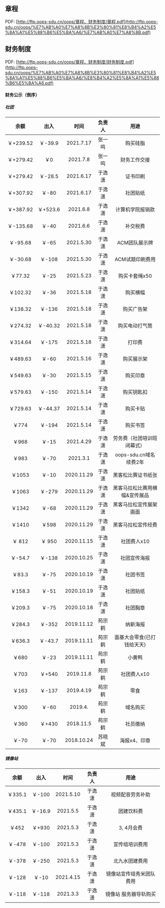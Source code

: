## 章程

PDF: [http://ftp.oops-sdu.cn/oops/章程、财务制度/章程.pdf](http://ftp.oops-sdu.cn/oops/%E7%AB%A0%E7%A8%8B%E3%80%81%E8%B4%A2%E5%8A%A1%E5%88%B6%E5%BA%A6/%E7%AB%A0%E7%A8%8B.pdf)

## 财务制度

PDF: [http://ftp.oops-sdu.cn/oops/章程、财务制度/财务制度.pdf](http://ftp.oops-sdu.cn/oops/%E7%AB%A0%E7%A8%8B%E3%80%81%E8%B4%A2%E5%8A%A1%E5%88%B6%E5%BA%A6/%E8%B4%A2%E5%8A%A1%E5%88%B6%E5%BA%A6.pdf)

#### 财务公示（倒序）

##### 社团

|余额 |出入 |时间 |负责人 |用途  |
|:---:|:---:|:---:|:---:|:---:|
|￥+239.52 |￥-39.9 |2021.7.17 |张一鸣 |购买硅脂 |
|￥+279.42 |￥0 |2021.7.8 |张一鸣 |财务工作交接 |
|￥+279.42 |￥-28.5 |2021.6.17 |于逸潇 |证书印刷 |
|￥+307.92 |￥-80 |2021.6.17 |于逸潇 |社团贴纸 |
|￥+387.92|￥+523.6|2021.6.8|于逸潇|计算机学院报销款|
|￥-135.68|￥-40|2021.6.6|于逸潇|补交税费|
|￥-95.68|￥-65|2021.5.30|于逸潇|ACM团队展示牌|
|￥-30.68|￥-108|2021.5.30|于逸潇|ACM试题印刷费用|
|￥77.32|￥-25|2021.5.23|于逸潇|购买卡套绳x50|
|￥102.32|￥-36|2021.5.18|于逸潇|购买横幅|
|￥138.32|￥-136|2021.5.18|于逸潇|购买广告架|
|￥274.32|￥-40.32|2021.5.18|于逸潇|购买电动打气筒|
|￥314.64|￥-175|2021.5.18|于逸潇|打印费|
|￥489.63|￥-60|2021.5.16|于逸潇|购买展示架|
|￥549.63|￥-30|2021.5.15|于逸潇|购买印章|
|￥579.63|￥-150|2021.5.14|于逸潇|购买钥匙扣|
|￥729.63|￥-44.37|2021.5.14|于逸潇|购买卡贴|
|￥774|￥-194|2021.5.14|于逸潇|购买书签|
|￥968|￥-15|2021.4.29|于逸潇|劳务费（社团培训班闭幕式）|
|￥983|￥-70|2021.3.1|于逸潇|oops-sdu.cn域名续费2年|
|￥1053|￥-10|2020.11.29|于逸潇|黑客松比赛证书纸张|
|￥1063|￥-279|2020.11.29|于逸潇|黑客马拉松比赛用横幅&宣传展品|
|￥1342|￥-68|2020.11.29|于逸潇|黑客马拉松宣传展架画面|
|￥1410|￥598|2020.11.29|于逸潇|黑客马拉松宣传经费|
|￥ 812|￥ 950|2020.11.15|于逸潇|社团费人x10|
|￥-54.7|￥-138|2020.10.25|于逸潇|社团宣传海报|
|￥83.3|￥-75|2020.10.19|于逸潇|社团书签|
|￥158.3|￥-51|2020.10.19|于逸潇|社团贴纸|
|￥209.3|￥-75|2020.10.18|于逸潇|社团胸章|
|￥284.3|￥-352|2019.11.12|苑宗鹤|纳新海报|
|￥636.3|￥-43.7|2019.11.11|苑宗鹤|面基大会零食(已打钱给天天)|
|￥680|￥-23|2019.11.11|苑宗鹤|小黄鸭|
|￥703|￥+540|2019.11.8|苑宗鹤|社团费人x10|
|￥163|￥-137|2019.4.19|苑宗鹤|零食|
|￥300|￥-60|2019.4.|苑宗鹤|域名购买|
|￥360|￥+430|2018.11.5|苑宗鹤|社员缴纳|
|￥-70|￥-70|2018.10.24|苏晓斌|海报x4、印章|



##### 镜像站

|余额 |出入 |时间 |负责人 |用途  |
|:---:|:---:|:---:|:---:|:---:|
|￥335.1|￥-100|2021.5.10|于逸潇|视频配音劳务补助|
|￥435.1|￥-16.9|2021.5.5|于逸潇|团建饮料费|
|￥452|￥+930|2021.5.3|于逸潇|3, 4月会费|
|￥-478|￥-100|2021.5.3|于逸潇|宣传组培训费用|
|￥-378|￥-250|2021.5.3|于逸潇|北九水团建费用|
|￥-128|￥-10|2021.4.15|于逸潇|镜像站宣传组秀米团队费用|
|￥-118|￥-118|2021.3.3|于逸潇|镜像站 服务器导轨购买|
